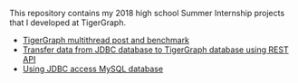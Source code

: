 This repository contains my 2018 high school Summer Internship projects that I developed at TigerGraph. 

* [TigerGraph multithread post and benchmark](./tigergraph-multithread-post/README.md)
* [Transfer data from JDBC database to TigerGraph database using REST API](./jdbc-http-tigergraph/README.md)
* [Using JDBC access MySQL database](./jdbc-mysql/README.md)
